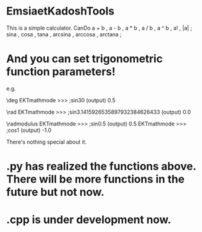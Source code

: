 # EmsiaetKadoshTools
This is a simple calculator.
CanDo a + b , a - b , a * b , a / b , a ^ b , a! , |a| ; sina , cosa , tana , arcsina , arccosa , arctana ; 
# And you can set trigonometric function parameters!

e.g.

\deg
EKTmathmode >>> ;sin30
(output) 0.5

\rad
EKTmathmode >>> ;sin3.1415926535897932384626433
(output) 0.0

\radmodulus
EKTmathmode >>> ;sin0.5
(output) 0.5
EKTmathmode >>> ;cos1
(output) -1.0

There's nothing special about it.

# .py has realized the functions above. There will be more functions in the future but not now.
# .cpp is under development now.
